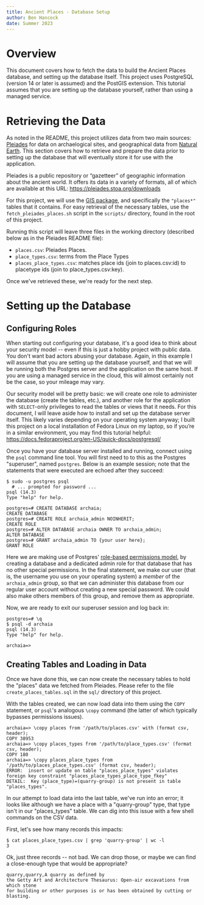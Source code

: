 ```yaml
---
title: Ancient Places - Database Setup
author: Ben Hancock
date: Summer 2023
---
```


# Overview

This document covers how to fetch the data to build the Ancient Places
database, and setting up the database itself. This project uses PostgreSQL
(version 14 or later is assumed) and the PostGIS extension. This tutorial
assumes that you are setting up the database yourself, rather than using a
managed service.


# Retrieving the Data

As noted in the README, this project utilizes data from two main sources:
[Pleiades] for data on archaelogical sites, and  geographical data from
[Natural Earth]. This section covers how to retrieve and prepare the data
prior to setting up the database that will eventually store it for use with the
application.

Pleiades is a public repository or “gazetteer” of geographic information about
the ancient world. It offers its data in a variety of formats, all of which are
available at this URL: <https://pleiades.stoa.org/downloads>

For this project, we will use the [GIS package], and specifically the
`"places*"` tables that it contains. For easy retrieval of the necessary tables,
use the `fetch_pleiades_places.sh` script in the `scripts/` directory,
found in the root of this project.

Running this script will leave three files in the working directory (described
below as in the Pleiades README file):

* `places.csv`: Pleiades Places.
* `place_types.csv`: terms from the Place Types
* `places_place_types.csv`: matches place ids (join to places.csv:id)
  to placetype ids (join to place_types.csv:key).

Once we've retrieved these, we're ready for the next step.

[Pleiades]: https://pleiades.stoa.org/
[Natural Earth]: https://www.naturalearthdata.com/
[GIS package]: https://atlantides.org/downloads/pleiades/gis/


# Setting up the Database

## Configuring Roles

When starting out configuring your database, it's a good idea to think about
your security model -- even if this is just a hobby project with public data.
You don't want bad actors abusing your database. Again, in this example I will
assume that you are setting up the database yourself, and that we will be
running both the Postgres server and the application on the same host. If you
are using a managed service in the cloud, this will almost certainly not be the
case, so your mileage may vary.

Our security model will be pretty basic: we will create one role to administer
the database (create the tables, etc.), and another role for the application
with `SELECT`-only privileges to read the tables or views that it needs. For
this document, I will leave aside how to install and set up the database server
itself. This likely varies depending on your operating system anyway; I built
this project on a local installation of Fedora Linux on my laptop, so if you’re
in a similar environment, you may find this tutorial helpful:
<https://docs.fedoraproject.org/en-US/quick-docs/postgresql/>

Once you have your database server installed and running, connect using the
`psql` command line tool. You will first need to to this as the Postgres
"superuser", named `postgres`. Below is an example session; note that the
statements that were executed are echoed after they succeed:

```
$ sudo -u postgres psql
  # ... prompted for password ...
psql (14.3)
Type "help" for help.

postgres=# CREATE DATABASE archaia;
CREATE DATABASE
postgres=# CREATE ROLE archaia_admin NOINHERIT;
CREATE ROLE
postgres=# ALTER DATABASE archaia OWNER TO archaia_admin;
ALTER DATABASE
postgres=# GRANT archaia_admin TO {your user here};
GRANT ROLE
```

Here we are making use of Postgres' [role-based permissions model], by
creating a database and a dedicated admin role for that database that has no
other special permissions. In the final statement, we make our user (that is,
the username you use on your operating system) a *member* of the
`archaia_admin` group, so that we can administer this database from our
regular user account without creating a new special password. We could also
make others members of this group, and remove them as appropriate.

Now, we are ready to exit our superuser session and log back in:

```
postgres=# \q
$ psql -d archaia
psql (14.3)
Type "help" for help.

archaia=>
```

[role-based permissions model]: https://www.postgresql.org/docs/14/user-manag.html

## Creating Tables and Loading in Data

Once we have done this, we can now create the necessary tables to hold the
"places" data we fetched from Pleiades. Please refer to the file
`create_places_tables.sql` in the ``sql/`` directory of this project.

With the tables created, we can now load data into them using the `COPY`
statement, or `psql`'s analogous `\copy` command (the latter of which
typically bypasses permissions issues).

```
archaia=> \copy places from '/path/to/places.csv' with (format csv, header);
COPY 38953
archaia=> \copy places_types from '/path/to/place_types.csv' (format csv, header);
COPY 180
archaia=> \copy places_place_types from '/path/to/places_place_types.csv' (format csv, header);
ERROR:  insert or update on table "places_place_types" violates foreign key constraint "places_place_types_place_type_fkey"
DETAIL:  Key (place_type)=(quarry-group) is not present in table "places_types".
```

In our attempt to load data into the last table, we've run into an error; it
looks like although we have a place with a "quarry-group" type, that type
isn't in our "places_types" table. We can dig into this issue with a few
shell commands on the CSV data.

First, let's see how many records this impacts:

```
$ cat places_place_types.csv | grep 'quarry-group' | wc -l
3
```

Ok, just three records -- not bad. We can drop those, or maybe we can find
a close-enough type that would be appropriate?

``` $ cat place_types.csv | grep '^quarry'
quarry,quarry,A quarry as defined by
the Getty Art and Architecture Thesaurus: Open-air excavations from which stone
for building or other purposes is or has been obtained by cutting or blasting.
```
